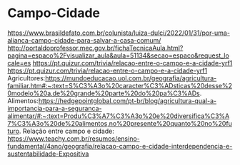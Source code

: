 # Campo-Cidade
https://www.brasildefato.com.br/colunista/luiza-dulci/2022/01/31/por-uma-alianca-campo-cidade-para-salvar-a-casa-comum/
http://portaldoprofessor.mec.gov.br/fichaTecnicaAula.html?pagina=espaco%2Fvisualizar_aula&aula=51134&secao=espaco&request_locale=es
https://pt.quizur.com/trivia/relacao-entre-o-campo-e-a-cidade-yrf1
https://pt.quizur.com/trivia/relacao-entre-o-campo-e-a-cidade-yrf1
Agricultores:https://mundoeducacao.uol.com.br/geografia/agricultura-familiar.htm#:~:text=S%C3%A3o%20caracter%C3%ADsticas%20desse%20modelo%20a,de%20grande%20parte%20do%20pa%C3%ADs.
Alimentos:https://hedgepointglobal.com/pt-br/blog/agricultura-qual-a-importancia-para-a-seguranca-alimentar/#:~:text=Produ%C3%A7%C3%A3o%20e%20diversifica%C3%A7%C3%A3o%20de%20alimentos,no%20presente%20quanto%20no%20futuro.
Relação entre campo e cidade: https://www.teachy.com.br/resumos/ensino-fundamental/4ano/geografia/relacao-campo-e-cidade-interdependencia-e-sustentabilidade-Expositiva